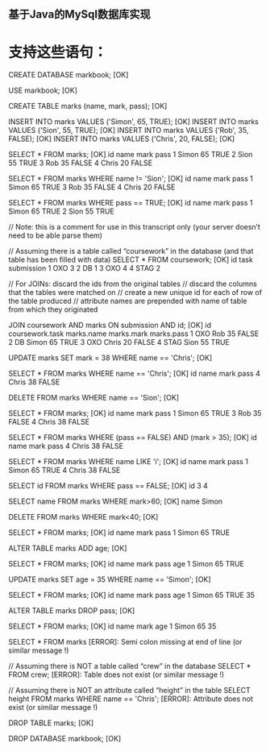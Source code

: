 ## 基于Java的MySql数据库实现

# 支持这些语句：

CREATE DATABASE markbook;
[OK]

USE markbook;
[OK]

CREATE TABLE marks (name, mark, pass);
[OK]

INSERT INTO marks VALUES ('Simon', 65, TRUE);
[OK]
INSERT INTO marks VALUES ('Sion', 55, TRUE);
[OK]
INSERT INTO marks VALUES ('Rob', 35, FALSE);
[OK]
INSERT INTO marks VALUES ('Chris', 20, FALSE);
[OK]

SELECT * FROM marks;
[OK]
id	name	mark	pass
1	Simon	65	TRUE
2	Sion	55	TRUE
3	Rob	35	FALSE
4	Chris	20	FALSE

SELECT * FROM marks WHERE name != 'Sion';
[OK]
id	name	mark	pass
1	Simon	65	TRUE
3	Rob	35	FALSE
4	Chris	20	FALSE

SELECT * FROM marks WHERE pass == TRUE;
[OK]
id	name	mark	pass
1	Simon	65	TRUE
2	Sion	55	TRUE

// Note: this is a comment for use in this transcript only (your server doesn’t need to be able parse them)

// Assuming there is a table called “coursework” in the database (and that table has been filled with data)
SELECT * FROM coursework;
[OK]
id	task	submission
1	OXO	3
2	DB	1
3	OXO	4
4	STAG	2



// For JOINs: discard the ids from the original tables
// discard the columns that the tables were matched on
// create a new unique id for each of row of the table produced
// attribute names are prepended with name of table from which they originated

JOIN coursework AND marks ON submission AND id;
[OK]
id	coursework.task	marks.name	marks.mark	marks.pass
1	OXO			Rob		35		FALSE
2	DB			Simon		65		TRUE
3	OXO			Chris		20		FALSE
4	STAG			Sion		55		TRUE

UPDATE marks SET mark = 38 WHERE name == 'Chris';
[OK]

SELECT * FROM marks WHERE name == 'Chris';
[OK]
id	name	mark	pass
4	Chris	38	FALSE

DELETE FROM marks WHERE name == 'Sion';
[OK]

SELECT * FROM marks;
[OK]
id	name	mark	pass
1	Simon	65	TRUE
3	Rob	35	FALSE
4	Chris	38	FALSE

SELECT * FROM marks WHERE (pass == FALSE) AND (mark > 35);
[OK]
id	name	mark	pass
4	Chris	38	FALSE

SELECT * FROM marks WHERE name LIKE 'i';
[OK]
id	name	mark	pass
1	Simon	65	TRUE
4	Chris	38	FALSE

SELECT id FROM marks WHERE pass == FALSE;
[OK]
id
3
4

SELECT name FROM marks WHERE mark>60;
[OK]
name
Simon


DELETE FROM marks WHERE mark<40;
[OK]

SELECT * FROM marks;
[OK]
id	name	mark	pass
1	Simon	65	TRUE

ALTER TABLE marks ADD age;
[OK]

SELECT * FROM marks;
[OK]
id	name	mark	pass	age
1	Simon	65	TRUE	

UPDATE marks SET age = 35 WHERE name == 'Simon';
[OK]

SELECT * FROM marks;
[OK]
id	name	mark	pass	age
1	Simon	65	TRUE	35

ALTER TABLE marks DROP pass;
[OK]

SELECT * FROM marks;
[OK]
id	name	mark	age
1	Simon	65	35

SELECT * FROM marks
[ERROR]: Semi colon missing at end of line (or similar message !)

// Assuming there is NOT a table called “crew” in the database
SELECT * FROM crew;
[ERROR]: Table does not exist (or similar message !)

// Assuming there is NOT an attribute called “height” in the table
SELECT height FROM marks WHERE name == 'Chris';
[ERROR]: Attribute does not exist (or similar message !)

DROP TABLE marks;
[OK]

DROP DATABASE markbook;
[OK]
